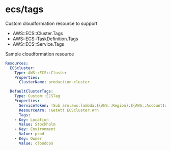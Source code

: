 # ecs/tags
Custom cloudformation resource to support
- AWS::ECS::Cluster.Tags
- AWS::ECS::TaskDefinition.Tags
- AWS::ECS::Service.Tags


Sample cloudformation resource
```yaml
Resources:
  ECScluster:
    Type: AWS::ECS::Cluster
    Properties:
      ClusterName: production-cluster

  DefaultClusterTags:
    Type: Custom::ECSTag
    Properties:
      ServiceToken: !Sub arn:aws:lambda:${AWS::Region}:${AWS::AccountId}:function:<function-name>
      ResourceArn: !GetAtt ECScluster.Arn
      Tags:
	- Key: Location
	  Value: Stockholm
	- Key: Environment
	  Value: prod
	- Key: Owner
	  Value: cloudops
```


